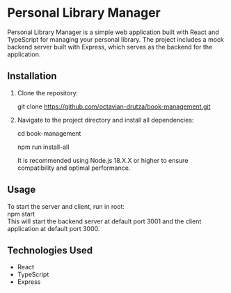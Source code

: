 # Personal Library Manager
Personal Library Manager is a simple web application built with React and TypeScript for managing your personal library. The project includes a mock backend server built with Express, which serves as the backend for the application.

## Installation
1. Clone the repository:
   
   git clone https://github.com/octavian-drutza/book-management.git

2. Navigate to the project directory and install all dependencies:
   
   cd book-management
   
   npm run install-all
   
   It is recommended using Node.js 18.X.X or higher to ensure compatibility and optimal performance.

## Usage
To start the server and client, run in root:  
  npm start  
  This will start the backend server at default port 3001 and the client application at default port 3000.

## Technologies Used
- React
- TypeScript
- Express
